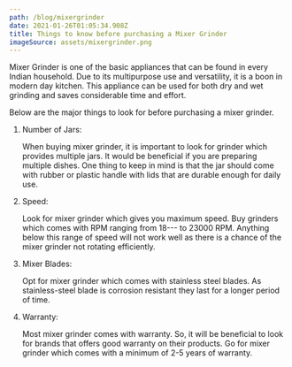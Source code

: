 ```yaml
---
path: /blog/mixergrinder
date: 2021-01-26T01:05:34.908Z
title: Things to know before purchasing a Mixer Grinder
imageSource: assets/mixergrinder.png
---
```

Mixer Grinder is one of the basic appliances that can be found in every Indian household. Due to its multipurpose use and versatility, it is a boon in modern day kitchen. This appliance can be used for both dry and wet grinding and saves considerable time and effort.

Below are the major things to look for before purchasing a mixer grinder.

1. Number of Jars:

   When buying mixer grinder, it is important to look for grinder which provides multiple jars. It would be beneficial if you are preparing multiple dishes. One thing to keep in mind is that the jar should come with rubber or plastic handle with lids that are durable enough for daily use.
2. Speed:

   Look for mixer grinder which gives you maximum speed. Buy grinders which comes with RPM ranging from 18--- to 23000 RPM. Anything below this range of speed will not work well as there is a chance of the mixer grinder not rotating efficiently.
3. Mixer Blades:

   Opt for mixer grinder which comes with stainless steel blades. As stainless-steel blade is corrosion resistant they last for a longer period of time.
4. Warranty:

   Most mixer grinder comes with warranty. So, it will be beneficial to look for brands that offers good warranty on their products. Go for mixer grinder which comes with a minimum of 2-5 years of warranty.